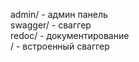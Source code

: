 admin/  - админ панель           
swagger/  - сваггер         
redoc/  - документирование        
/   - встроенный сваггер           
